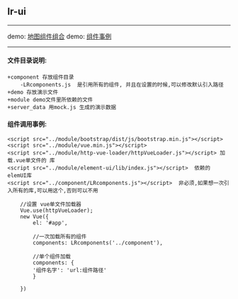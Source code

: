 ## lr-ui 




-----

demo: [地图组件组合](https://mapleaflet.github.io/lrui-vue/demo/map_component_group.html)
demo: [组件事例](https://mapleaflet.github.io/lrui-vue/)

----


#### 文件目录说明:
    +component 存放组件目录
        -LRcomponents.js  是引用所有的组件, 并且在设置的时候,可以修改默认引入路径
    +demo 存放演示文件
    +module demo文件里所依赖的文件
    +server_data 用mock.js 生成的演示数据




#### 组件调用事例:

    

    <script src="../module/bootstrap/dist/js/bootstrap.min.js"></script>
    <script src="../module/vue.min.js"></script>
    <script src="../module/http-vue-loader/httpVueLoader.js"></script> 加载.vue单文件的 库
    <script src="../module/element-ui/lib/index.js"></script>  依赖的 elemUI库
    <script src="../component/LRcomponents.js"></script>  非必须,如果想一次引入所有的库,可以用这个,否则可以不用
    
        //设置 vue单文件加载器
        Vue.use(httpVueLoader); 
        new Vue({
            el: '#app',
            
            //一次加载所有的组件
            components: LRcomponents('../component'),  
            
            //单个组件加载
            components: {
            '组件名字': 'url:组件路径'
            }
    
        })
